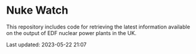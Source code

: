 # Nuke Watch

This repository includes code for retrieving the latest information available on the output of EDF nuclear power plants in the UK.

Last updated: 2023-05-22 21:07